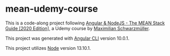 # mean-udemy-course

This is a code-along project following [Angular & NodeJS - The MEAN Stack Guide [2020 Edition]](https://www.udemy.com/course/angular-2-and-nodejs-the-practical-guide), a Udemy course by [Maximilian Schwarzmüller](https://academind.com/team/#maximilian).

This project was generated with [Angular CLI](https://github.com/angular/angular-cli) version 10.0.1.

This project utilizes [Node](https://github.com/nodejs/node) version 13.10.1.
